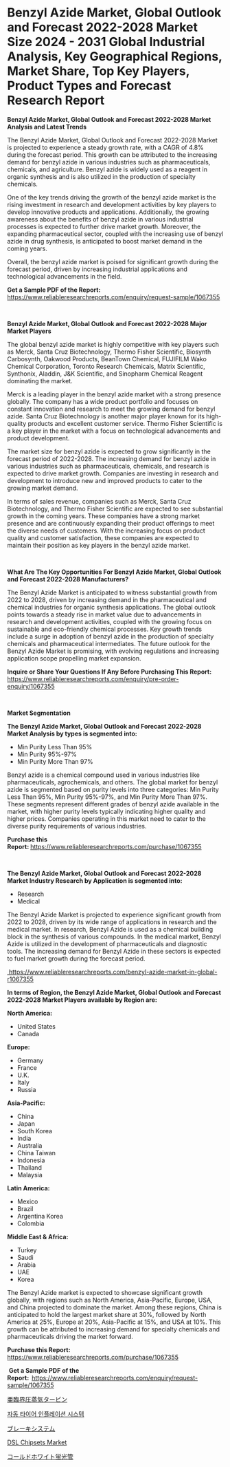 <p><h1>Benzyl Azide Market, Global Outlook and Forecast 2022-2028 Market Size 2024 - 2031 Global Industrial Analysis, Key Geographical Regions, Market Share, Top Key Players, Product Types and Forecast Research Report</h1></p><p><strong>Benzyl Azide Market, Global Outlook and Forecast 2022-2028 Market Analysis and Latest Trends</strong></p>
<p><p>The Benzyl Azide Market, Global Outlook and Forecast 2022-2028 Market is projected to experience a steady growth rate, with a CAGR of 4.8% during the forecast period. This growth can be attributed to the increasing demand for benzyl azide in various industries such as pharmaceuticals, chemicals, and agriculture. Benzyl azide is widely used as a reagent in organic synthesis and is also utilized in the production of specialty chemicals.</p><p>One of the key trends driving the growth of the benzyl azide market is the rising investment in research and development activities by key players to develop innovative products and applications. Additionally, the growing awareness about the benefits of benzyl azide in various industrial processes is expected to further drive market growth. Moreover, the expanding pharmaceutical sector, coupled with the increasing use of benzyl azide in drug synthesis, is anticipated to boost market demand in the coming years.</p><p>Overall, the benzyl azide market is poised for significant growth during the forecast period, driven by increasing industrial applications and technological advancements in the field.</p></p>
<p><strong>Get a Sample PDF of the Report:&nbsp;</strong> <a href="https://www.reliableresearchreports.com/enquiry/request-sample/1067355">https://www.reliableresearchreports.com/enquiry/request-sample/1067355</a></p>
<p>&nbsp;</p>
<p><strong>Benzyl Azide Market, Global Outlook and Forecast 2022-2028 Major Market Players</strong></p>
<p><p>The global benzyl azide market is highly competitive with key players such as Merck, Santa Cruz Biotechnology, Thermo Fisher Scientific, Biosynth Carbosynth, Oakwood Products, BeanTown Chemical, FUJIFILM Wako Chemical Corporation, Toronto Research Chemicals, Matrix Scientific, Synthonix, Aladdin, J&K Scientific, and Sinopharm Chemical Reagent dominating the market.</p><p>Merck is a leading player in the benzyl azide market with a strong presence globally. The company has a wide product portfolio and focuses on constant innovation and research to meet the growing demand for benzyl azide. Santa Cruz Biotechnology is another major player known for its high-quality products and excellent customer service. Thermo Fisher Scientific is a key player in the market with a focus on technological advancements and product development.</p><p>The market size for benzyl azide is expected to grow significantly in the forecast period of 2022-2028. The increasing demand for benzyl azide in various industries such as pharmaceuticals, chemicals, and research is expected to drive market growth. Companies are investing in research and development to introduce new and improved products to cater to the growing market demand.</p><p>In terms of sales revenue, companies such as Merck, Santa Cruz Biotechnology, and Thermo Fisher Scientific are expected to see substantial growth in the coming years. These companies have a strong market presence and are continuously expanding their product offerings to meet the diverse needs of customers. With the increasing focus on product quality and customer satisfaction, these companies are expected to maintain their position as key players in the benzyl azide market.</p></p>
<p>&nbsp;</p>
<p><strong>What Are The Key Opportunities For Benzyl Azide Market, Global Outlook and Forecast 2022-2028 Manufacturers?</strong></p>
<p><p>The Benzyl Azide Market is anticipated to witness substantial growth from 2022 to 2028, driven by increasing demand in the pharmaceutical and chemical industries for organic synthesis applications. The global outlook points towards a steady rise in market value due to advancements in research and development activities, coupled with the growing focus on sustainable and eco-friendly chemical processes. Key growth trends include a surge in adoption of benzyl azide in the production of specialty chemicals and pharmaceutical intermediates. The future outlook for the Benzyl Azide Market is promising, with evolving regulations and increasing application scope propelling market expansion.</p></p>
<p><strong>Inquire or Share Your Questions If Any Before Purchasing This Report:</strong> <a href="https://www.reliableresearchreports.com/enquiry/pre-order-enquiry/1067355">https://www.reliableresearchreports.com/enquiry/pre-order-enquiry/1067355</a></p>
<p>&nbsp;</p>
<p><strong>Market Segmentation</strong></p>
<p><strong>The Benzyl Azide Market, Global Outlook and Forecast 2022-2028 Market Analysis by types is segmented into:</strong></p>
<p><ul><li>Min Purity Less Than 95%</li><li>Min Purity 95%-97%</li><li>Min Purity More Than 97%</li></ul></p>
<p><p>Benzyl azide is a chemical compound used in various industries like pharmaceuticals, agrochemicals, and others. The global market for benzyl azide is segmented based on purity levels into three categories: Min Purity Less Than 95%, Min Purity 95%-97%, and Min Purity More Than 97%. These segments represent different grades of benzyl azide available in the market, with higher purity levels typically indicating higher quality and higher prices. Companies operating in this market need to cater to the diverse purity requirements of various industries.</p></p>
<p><strong>Purchase this Report:&nbsp;</strong><a href="https://www.reliableresearchreports.com/purchase/1067355">https://www.reliableresearchreports.com/purchase/1067355</a></p>
<p>&nbsp;</p>
<p><strong>The Benzyl Azide Market, Global Outlook and Forecast 2022-2028 Market Industry Research by Application is segmented into:</strong></p>
<p><ul><li>Research</li><li>Medical</li></ul></p>
<p><p>The Benzyl Azide Market is projected to experience significant growth from 2022 to 2028, driven by its wide range of applications in research and the medical market. In research, Benzyl Azide is used as a chemical building block in the synthesis of various compounds. In the medical market, Benzyl Azide is utilized in the development of pharmaceuticals and diagnostic tools. The increasing demand for Benzyl Azide in these sectors is expected to fuel market growth during the forecast period.</p></p>
<p><a href="https://www.reliableresearchreports.com/benzyl-azide-market-in-global-r1067355">&nbsp;https://www.reliableresearchreports.com/benzyl-azide-market-in-global-r1067355</a></p>
<p><strong>In terms of Region, the Benzyl Azide Market, Global Outlook and Forecast 2022-2028 Market Players available by Region are:</strong></p>
<p>
    <p> <strong> North America: </strong>
        <ul>
            <li>United States</li>
            <li>Canada</li>
        </ul>
        </p> 
    <p> <strong> Europe: </strong>
        <ul>
            <li>Germany</li>
            <li>France</li>
            <li>U.K.</li>
            <li>Italy</li>
            <li>Russia</li>
        </ul>
        </p> 
    <p> <strong> Asia-Pacific: </strong>
        <ul>
            <li>China</li>
            <li>Japan</li>
            <li>South Korea</li>
            <li>India</li>
            <li>Australia</li>
            <li>China Taiwan</li>
            <li>Indonesia</li>
            <li>Thailand</li>
            <li>Malaysia</li>
        </ul>
        </p> 
    <p> <strong> Latin America: </strong>
        <ul>
            <li>Mexico</li>
            <li>Brazil</li>
            <li>Argentina Korea</li>
            <li>Colombia</li>
        </ul>
        </p> 
    <p> <strong> Middle East & Africa: </strong>
        <ul>
            <li>Turkey</li>
            <li>Saudi</li>
            <li>Arabia</li>
            <li>UAE</li>
            <li>Korea</li>
        </ul>
    </p>
    </p>
<p><p>The Benzyl Azide market is expected to showcase significant growth globally, with regions such as North America, Asia-Pacific, Europe, USA, and China projected to dominate the market. Among these regions, China is anticipated to hold the largest market share at 30%, followed by North America at 25%, Europe at 20%, Asia-Pacific at 15%, and USA at 10%. This growth can be attributed to increasing demand for specialty chemicals and pharmaceuticals driving the market forward.</p></p>
<p><strong>Purchase this Report: </strong><a href="https://www.reliableresearchreports.com/purchase/1067355">https://www.reliableresearchreports.com/purchase/1067355</a></p>
<p>&nbsp;<strong>Get a Sample PDF of the Report:&nbsp;&nbsp;</strong><a href="https://www.reliableresearchreports.com/enquiry/request-sample/1067355">https://www.reliableresearchreports.com/enquiry/request-sample/1067355</a></p>
<p><strong></strong></p>
<p><p><a href="https://github.com/vtbvgl20191192/Market-Research-Report-List-2/blob/main/808600886620.md">亜臨界圧蒸気タービン</a></p><p><a href="https://github.com/joannescott9078/Market-Research-Report-List-1/blob/main/823437080014.md">자동 타이어 인플레이션 시스템</a></p><p><a href="https://medium.com/@elmorunolfsson2023/%E6%AC%A1%E3%81%AE%E6%96%87%E7%AB%A0%E3%82%92%E6%97%A5%E6%9C%AC%E8%AA%9E%E3%81%AB%E7%BF%BB%E8%A8%B3%E3%81%97%E3%81%BE%E3%81%99-%E3%83%96%E3%83%AC%E3%83%BC%E3%82%AD%E3%82%B7%E3%82%B9%E3%83%86%E3%83%A0%E5%B8%82%E5%A0%B4%E3%81%AE%E6%B4%9E%E5%AF%9F-%E5%B8%82%E5%A0%B4%E5%8B%95%E5%90%91-%E6%88%90%E9%95%B7-2024%E5%B9%B4%E3%81%8B%E3%82%892031%E5%B9%B4%E3%81%BE%E3%81%A7%E3%81%AE%E4%BA%88%E6%B8%AC-d46aa0812128">ブレーキシステム</a></p><p><a href="https://www.linkedin.com/pulse/dsl-chipsets-market-exploring-share-trends-future-growth-madamarket-3qtwf">DSL Chipsets Market</a></p><p><a href="https://github.com/laurenreichert/Market-Research-Report-List-1/blob/main/898068886621.md">コールドホワイト蛍光管</a></p></p>